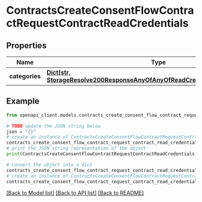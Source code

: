 # ContractsCreateConsentFlowContractRequestContractReadCredentials


## Properties

Name | Type | Description | Notes
------------ | ------------- | ------------- | -------------
**categories** | [**Dict[str, StorageResolve200ResponseAnyOfAnyOfReadCredentialsCategoriesValue]**](StorageResolve200ResponseAnyOfAnyOfReadCredentialsCategoriesValue.md) |  | [optional] 

## Example

```python
from openapi_client.models.contracts_create_consent_flow_contract_request_contract_read_credentials import ContractsCreateConsentFlowContractRequestContractReadCredentials

# TODO update the JSON string below
json = "{}"
# create an instance of ContractsCreateConsentFlowContractRequestContractReadCredentials from a JSON string
contracts_create_consent_flow_contract_request_contract_read_credentials_instance = ContractsCreateConsentFlowContractRequestContractReadCredentials.from_json(json)
# print the JSON string representation of the object
print(ContractsCreateConsentFlowContractRequestContractReadCredentials.to_json())

# convert the object into a dict
contracts_create_consent_flow_contract_request_contract_read_credentials_dict = contracts_create_consent_flow_contract_request_contract_read_credentials_instance.to_dict()
# create an instance of ContractsCreateConsentFlowContractRequestContractReadCredentials from a dict
contracts_create_consent_flow_contract_request_contract_read_credentials_from_dict = ContractsCreateConsentFlowContractRequestContractReadCredentials.from_dict(contracts_create_consent_flow_contract_request_contract_read_credentials_dict)
```
[[Back to Model list]](../README.md#documentation-for-models) [[Back to API list]](../README.md#documentation-for-api-endpoints) [[Back to README]](../README.md)


